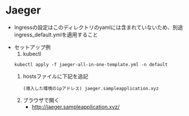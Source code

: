 # Jaeger

* Ingressの設定はこのディレクトリのyamlには含まれていないため、別途ingress_default.ymlを適用すること

- セットアップ例
  1. kubectl
  ```
  kubectl apply -f jaeger-all-in-one-template.yml -n default
  ```
  1. hostsファイルに下記を追記
      ```
      (導入した環境のipアドレス) jaeger.sampleapplication.xyz
      ```
  1. ブラウザで開く
      - http://jaeger.sampleapplication.xyz/